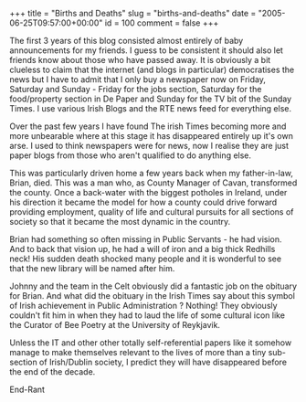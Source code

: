 +++
title = "Births and Deaths"
slug = "births-and-deaths"
date = "2005-06-25T09:57:00+00:00"
id = 100
comment = false
+++

<div style="clear: both" />The first 3 years of this blog consisted almost entirely of baby announcements for my friends. I guess to be consistent it should also let friends know about those who have passed away. It is obviously a bit clueless to claim that the internet (and blogs in particular) democratises the news but I have to admit that I only buy a newspaper now on Friday, Saturday and Sunday - Friday for the jobs section, Saturday for the food/property section in De Paper and Sunday for the TV bit of the Sunday Times. I use various Irish Blogs and the RTE news feed for everything else.

Over the past few years I have found The irish Times becoming more and more unbearable where at this stage it has disappeared entirely up it's own arse. I used to think newspapers were for news, now I realise they are just paper blogs from those who aren't qualified to do anything else.

This was particularly driven home a few years back when my father-in-law, Brian, died. This was a man who, as County Manager of Cavan, transformed the county. Once a back-water with the biggest potholes in Ireland, under his direction it became the model for how a county could drive forward providing employment, quality of life and cultural pursuits for all sections of society so that it became the most dynamic in the country.

Brian had something so often missing in Public Servants - he had vision. And to back that vision up, he had a will of iron and a big thick Redhills neck! His sudden death shocked many people and it is wonderful to see that the new library will be named after him.

Johnny and the team in the Celt obviously did a fantastic job on the obituary for Brian. And what did the obituary in the Irish Times say about this symbol of Irish achievement in Public Administration ? Nothing! They obviously couldn't fit him in when they had to laud the life of some cultural icon like the Curator of Bee Poetry at the University of Reykjavik.

Unless the IT and other other totally self-referential papers like it somehow manage to make themselves relevant to the lives of more than a tiny sub-section of Irish/Dublin society, I predict they will have disappeared before the end of the decade.

End-Rant
<div style="clear: both; padding-bottom: 0.25em" />
